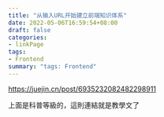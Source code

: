 ```yaml
---
title: "从输入URL开始建立前端知识体系"
date: 2022-05-06T16:59:54+08:00
draft: false
categories:
- linkPage
tags:
- Frontend
summary: "tags: Frontend"
---
```


https://juejin.cn/post/6935232082482298911

上面是科普等級的，這則連結就是教學文了

